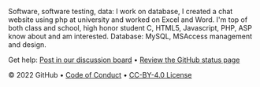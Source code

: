 Software, software testing, data: I work on database, I created a chat website using php at university and worked on Excel and Word.
I'm top of both class and school, high honor student
C, HTML5, Javascript, PHP, ASP know about and am interested.
Database: MySQL, MSAccess management and design.

Get help: [Post in our discussion board](https://github.com/skills/.github/discussions) &bull; [Review the GitHub status page](https://www.githubstatus.com/)

&copy; 2022 GitHub &bull; [Code of Conduct](https://www.contributor-covenant.org/version/2/1/code_of_conduct/code_of_conduct.md) &bull; [CC-BY-4.0 License](https://creativecommons.org/licenses/by/4.0/legalcode)
